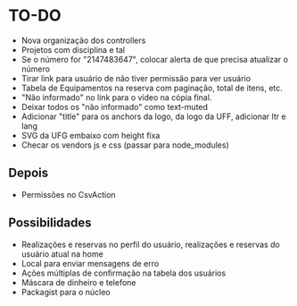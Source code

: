 # TO-DO

- Nova organização dos controllers
- Projetos com disciplina e tal
- Se o número for "2147483647", colocar alerta de que precisa atualizar o número
- Tirar link para usuário de não tiver permissão para ver usuário
- Tabela de Equipamentos na reserva com paginação, total de itens, etc.
- "Não informado" no link para o vídeo na cópia final.
- Deixar todos os "não informado" como text-muted
- Adicionar "title" para os anchors da logo, da logo da UFF, adicionar ltr e lang
- SVG da UFG embaixo com height fixa
- Checar os vendors js e css (passar para node_modules)

## Depois

- Permissões no CsvAction

## Possibilidades

- Realizações e reservas no perfil do usuário, realizações e reservas do usuário atual na home
- Local para enviar mensagens de erro
- Ações múltiplas de confirmação na tabela dos usuários
- Máscara de dinheiro e telefone
- Packagist para o núcleo
